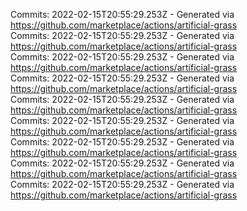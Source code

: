 Commits: 2022-02-15T20:55:29.253Z - Generated via https://github.com/marketplace/actions/artificial-grass
<br>
Commits: 2022-02-15T20:55:29.253Z - Generated via https://github.com/marketplace/actions/artificial-grass
<br>
Commits: 2022-02-15T20:55:29.253Z - Generated via https://github.com/marketplace/actions/artificial-grass
<br>
Commits: 2022-02-15T20:55:29.253Z - Generated via https://github.com/marketplace/actions/artificial-grass
<br>
Commits: 2022-02-15T20:55:29.253Z - Generated via https://github.com/marketplace/actions/artificial-grass
<br>
Commits: 2022-02-15T20:55:29.253Z - Generated via https://github.com/marketplace/actions/artificial-grass
<br>
Commits: 2022-02-15T20:55:29.253Z - Generated via https://github.com/marketplace/actions/artificial-grass
<br>
Commits: 2022-02-15T20:55:29.253Z - Generated via https://github.com/marketplace/actions/artificial-grass
<br>
Commits: 2022-02-15T20:55:29.253Z - Generated via https://github.com/marketplace/actions/artificial-grass
<br>
